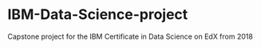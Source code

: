 # IBM-Data-Science-project
Capstone project for the IBM Certificate in Data Science on EdX from 2018
